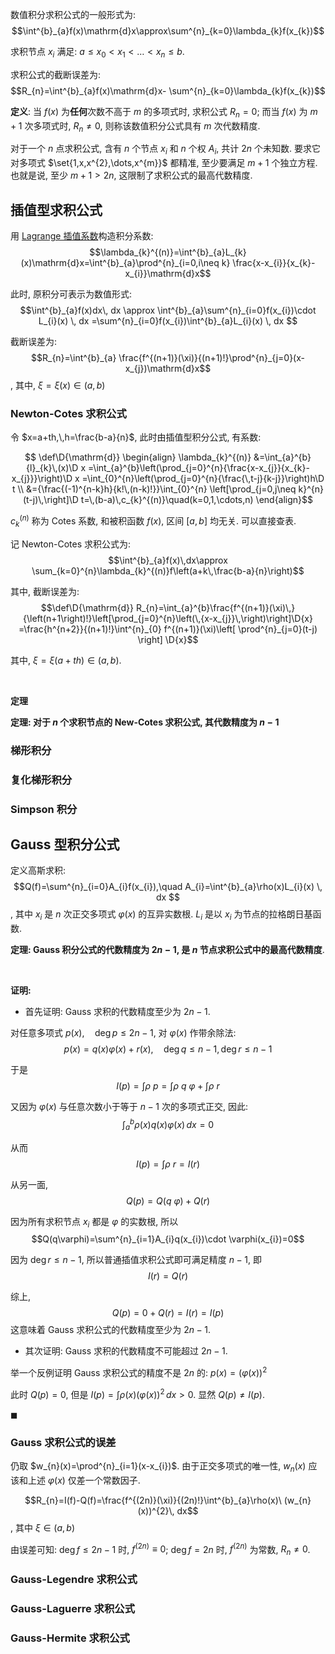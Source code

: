 数值积分求积公式的一般形式为: $$\int^{b}_{a}f(x)\mathrm{d}x\approx\sum^{n}_{k=0}\lambda_{k}f(x_{k})$$

求积节点 $x_{i}$ 满足: $a\leq x_{0}<x_{1}<\dots<x_{n}\leq b$. 

求积公式的截断误差为: $$R_{n}=\int^{b}_{a}f(x)\mathrm{d}x- \sum^{n}_{k=0}\lambda_{k}f(x_{k})$$

**定义**: 当 $f(x)$ 为**任何**次数不高于 $m$ 的多项式时, 求积公式 $R_{n}=0$; 而当 $f(x)$ 为 $m+1$ 次多项式时, $R_{n}\neq 0$, 则称该数值积分公式具有 $m$ 次代数精度. 

对于一个 $n$ 点求积公式, 含有 $n$ 个节点 $x_{i}$ 和 $n$ 个权 $A_{i}$, 共计 $2n$ 个未知数. 要求它对多项式 $\set{1,x,x^{2},\dots,x^{m}}$ 都精准, 至少要满足 $m+1$ 个独立方程. 也就是说, 至少 $m+1>2n$, 这限制了求积公式的最高代数精度.

## 插值型求积公式

用 [Lagrange 插值系数](插值与多项式逼近.md)构造积分系数: $$\lambda_{k}^{(n)}=\int^{b}_{a}L_{k}(x)\mathrm{d}x=\int^{b}_{a}\prod^{n}_{i=0,i\neq k} \frac{x-x_{i}}{x_{k}-x_{i}}\mathrm{d}x$$

此时, 原积分可表示为数值形式: $$\int^{b}_{a}f(x)dx\, dx \approx \int^{b}_{a}\sum^{n}_{i=0}f(x_{i})\cdot L_{i}(x) \, dx =\sum^{n}_{i=0}f(x_{i})\int^{b}_{a}L_{i}(x) \, dx $$

截断误差为: $$R_{n}=\int^{b}_{a} \frac{f^{(n+1)}(\xi)}{(n+1)!}\prod^{n}_{j=0}(x-x_{j})\mathrm{d}x$$, 其中, $\xi=\xi(x)\in (a,b)$

### Newton-Cotes 求积公式

令 $x=a+th,\,h=\frac{b-a}{n}$, 此时由插值型积分公式, 有系数:

$$
\def\D{\mathrm{d}}
\begin{align}
\lambda_{k}^{(n)} 
&=\int_{a}^{b}{l}_{k}\,(x)\D x
=\int_{a}^{b}\left(\prod_{j=0}^{n}{\frac{x-x_{j}}{x_{k}-x_{j}}}\right)\D x
=\int_{0}^{n}\left(\prod_{j=0}^{n}{\frac{\,t-j}{k-j}}\right)h\D t \\
&={\frac{(-1)^{n-k}h}{k!\,(n-k)!}}\int_{0}^{n} \left[\prod_{j=0,j\neq k}^{n}(t-j)\,\right]\D t=\,(b-a)\,c_{k}^{(n)}\quad(k=0,1,\cdots,n)
\end{align}$$

$c_{k}^{(n)}$ 称为 Cotes 系数, 和被积函数 $f(x)$, 区间 $[a,b]$ 均无关. 可以直接查表.

记 Newton-Cotes 求积公式为: $$\int^{b}_{a}f(x)\,dx\approx \sum_{k=0}^{n}\lambda_{k}^{(n)}f\left(a+k\,\frac{b-a}{n}\right)$$

其中, 截断误差为: $$\def\D{\mathrm{d}}
R_{n}=\int_{a}^{b}\frac{f^{(n+1)}(\xi)\,}{\left(n+1\right)!}\left[\prod_{j=0}^{n}\left(\,{x-x_{j}}\,\right)\right]\D{x}
=\frac{h^{n+2}}{(n+1)!}\int^{n}_{0} f^{(n+1)}(\xi)\left[ \prod^{n}_{j=0}(t-j) \right] \D{x}$$

其中, $\xi=\xi(a+th)\in (a,b)$. 

<br> 

**定理**

**定理: 对于 $n$ 个求积节点的 New-Cotes 求积公式, 其代数精度为 $n-1$** 

### 梯形积分

### 复化梯形积分

### Simpson 积分

## Gauss 型积分公式

定义高斯求积: $$Q(f)=\sum^{n}_{i=0}A_{i}f(x_{i}),\quad A_{i}=\int^{b}_{a}\rho(x)L_{i}(x) \, dx $$, 其中 $x_{i}$ 是 $n$ 次正交多项式 $\varphi(x)$ 的互异实数根. $L_{i}$ 是以 $x_{i}$ 为节点的拉格朗日基函数.

**定理: Gauss 积分公式的代数精度为 $2n-1$, 是 $n$ 节点求积公式中的最高代数精度**.

<br>

**证明:** 

* 首先证明: Gauss 求积的代数精度至少为 $2n-1$. 

对任意多项式 $p(x),\quad \deg p\leq 2n-1$, 对 $\varphi(x)$ 作带余除法:  $$p(x)=q(x)\varphi(x)+r(x),\quad \deg q\leq n-1,\deg r\leq n-1$$

于是 $$I(p)=\int\rho\ p=\int\rho\ q\ \varphi+\int \rho\ r$$

又因为 $\varphi(x)$ 与任意次数小于等于 $n-1$ 次的多项式正交, 因此: $$\int^{b}_{a}\rho(x)q(x)\varphi(x)\, dx=0$$

从而 $$I(p)=\int  \rho\ r=I(r)$$

从另一面, $$Q(p)=Q(q\ \varphi)+Q(r)$$ 

因为所有求积节点 $x_{i}$ 都是 $\varphi$ 的实数根, 所以 $$Q(q\varphi)=\sum^{n}_{i=1}A_{i}q(x_{i})\cdot \varphi(x_{i})=0$$

因为 $\deg r\leq n-1$, 所以普通插值求积公式即可满足精度 $n-1$, 即 $$I(r)=Q(r)$$

综上, $$Q(p)=0+Q(r)=I(r)=I(p)$$ 这意味着 Gauss 求积公式的代数精度至少为 $2n-1$.

* 其次证明: Gauss 求积的代数精度不可能超过 $2n-1$.

举一个反例证明 Gauss 求积公式的精度不是 $2n$ 的: $p(x)=(\varphi(x))^{2}$

此时 $Q(p)=0$, 但是 $I(p)=\int \rho(x)(\varphi(x))^{2} \, dx>0$. 显然 $Q(p)\neq I(p)$. 

$\blacksquare$

### Gauss 求积公式的误差

仍取 $w_{n}(x)=\prod^{n}_{i=1}(x-x_{i})$. 由于正交多项式的唯一性, $w_{n}(x)$ 应该和上述 $\varphi(x)$ 仅差一个常数因子.  

$$R_{n}=I(f)-Q(f)=\frac{f^{(2n)}(\xi)}{(2n)!}\int^{b}_{a}\rho(x)\ (w_{n}(x))^{2}\, dx$$, 其中 $\xi\in (a,b)$

由误差可知: $\deg f\leq 2n-1$ 时, $f^{(2n)}\equiv 0$; $\deg f=2n$ 时, $f^{(2n)}$ 为常数, ${} R_{n}\neq 0 {}$.

### Gauss-Legendre 求积公式

### Gauss-Laguerre 求积公式

### Gauss-Hermite 求积公式